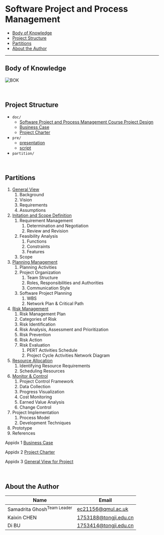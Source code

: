 # Software Project and Process Management

* [Body of Knowledge](#body-of-knowledge)
* [Project Structure](#project-structure)
* [Partitions](#partitions)
* [About the Author](#about-the-author)

------

## Body of Knowledge

![BOK](BOK.png)

<br/>

## Project Structure

- `doc/`
  - [Software Project and Process Management Course Project Design](https://github.com/doubleZ0108/Software-Project-and-Process-Management/blob/master/doc/Software%20Project%20and%20Process%20Management%20Course%20Project%20Design.pdf)
  - [Business Case](https://github.com/doubleZ0108/Software-Project-and-Process-Management/blob/master/doc/Business%20Case.pdf)
  - [Project Charter](https://github.com/doubleZ0108/Software-Project-and-Process-Management/blob/master/doc/Project%20Charter.pdf)
- `pre/`
  - [presentation](https://github.com/doubleZ0108/Software-Project-and-Process-Management/blob/master/pre/presentation.pdf)
  - [script](https://github.com/doubleZ0108/Software-Project-and-Process-Management/blob/master/pre/script.pdf)
- `partition/`

<br/>

## Partitions

1. [General View](https://github.com/doubleZ0108/Software-Project-and-Process-Management/blob/master/partition/General%20View/General%20View.md)
   1. Background
   2. Vision
   3. Requirements
   4. Assumptions
2. [Initation and Scope Definition](https://github.com/doubleZ0108/Software-Project-and-Process-Management/blob/master/partition/Initiation%20and%20Scope%20Definition/Initiation-and-Scope-Definition.md)
   1. Requirement Management
      1. Determination and Negotiation
      2. Review and Revision
   2. Feasibility Analysis
      1. Functions
      2. Constraints
      3. Features
   3. Scope
3. [Planning Management](https://github.com/doubleZ0108/Software-Project-and-Process-Management/blob/master/partition/Planning%20Management/Planning-Management.md)
   1. Planning Activities
   2. Project Organization
      1. Team Structure
      2. Roles, Responsibilities and Authorities
      3. Communication Style
   3. Software Project Planning
      1. WBS
      2. Network Plan & Critical Path
4. [Risk Management](https://github.com/doubleZ0108/Software-Project-and-Process-Management/blob/master/partition/Risk%20Management/Risk-Management.md)
   1. Risk Management Plan
   2. Categories of Risk
   3. Risk Identification
   4. Risk Analysis, Assessment and Prioritization
   5. Risk Prevention
   6. Risk Action
   7. Risk Evaluation
      1. PERT Activities Schedule
      2. Project Cycle Activities Network Diagram
5. [Resource Allocation](https://github.com/doubleZ0108/Software-Project-and-Process-Management/blob/master/partition/Resource%20Allocation/Resource-Allocation.md)
   1. Identifying Resource Requirements
   2. Scheduling Resources
6. [Monitor & Control](https://github.com/doubleZ0108/Software-Project-and-Process-Management/blob/master/partition/Monitor%20%26%20Control/Monitor_and_Control.md)
   1. Project Control Framework
   2. Data Collection
   3. Progress Visualization
   4. Cost Monitoring
   5. Earned Value Analysis
   6. Change Control
7. Project Implementation
   1. Process Model
   2. Development Techniques
8. Prototype
9. References

Appidx 1 [Business Case](https://github.com/doubleZ0108/Software-Project-and-Process-Management/blob/master/partition/Business%20Case/Business%20Case%20for%20the%20%22Online%20Entity%20Game%20Store%20——%20ICE%22%20Project.md)

Appidx 2 [Project Charter](https://github.com/doubleZ0108/Software-Project-and-Process-Management/blob/master/partition/Project%20Charter/Project%20Charter.md)

Appidx 3 [General View for Project](https://github.com/doubleZ0108/Software-Project-and-Process-Management/blob/master/partition/General%20View/General%20View%20for%20the%20"Online%20Entity%20Game%20Store%20——%20ICE"%20Project.md)

<br/>

## About the Author

| Name                            | Email                 |
| ------------------------------- | --------------------- |
| Samadrita Ghosh<sup>Team Leader</sup> | ec21156@qmul.ac.uk  |
| Kaixin CHEN                     | 1753188@tongji.edu.cn |
| Di BU                           | 1753414@tongji.edu.cn |

